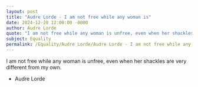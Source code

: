 ```yaml
---
layout: post
title: "Audre Lorde - I am not free while any woman is"
date: 2024-12-28 12:00:00 -0000
author: Audre Lorde
quote: "I am not free while any woman is unfree, even when her shackles are very different from my own."
subject: Equality
permalink: /Equality/Audre Lorde/Audre Lorde - I am not free while any woman is
---
```


I am not free while any woman is unfree, even when her shackles are very different from my own.

- Audre Lorde
